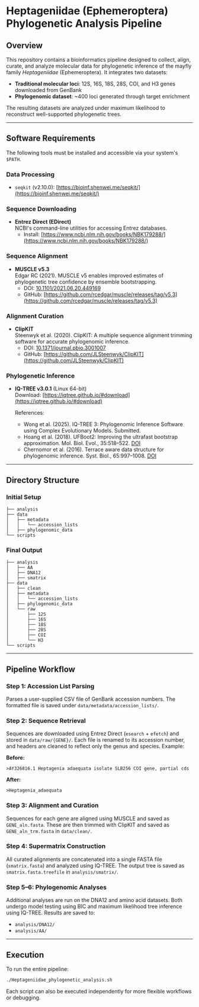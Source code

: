 # Heptageniidae (Ephemeroptera) Phylogenetic Analysis Pipeline

## Overview  
This repository contains a bioinformatics pipeline designed to collect, align, curate, and analyze molecular data for phylogenetic inference of the mayfly family *Heptageniidae* (Ephemeroptera). It integrates two datasets:

- **Traditional molecular loci**: 12S, 16S, 18S, 28S, COI, and H3 genes downloaded from GenBank  
- **Phylogenomic dataset**: ~400 loci generated through target enrichment

The resulting datasets are analyzed under maximum likelihood to reconstruct well-supported phylogenetic trees.

---

## Software Requirements  

The following tools must be installed and accessible via your system's `$PATH`.

### Data Processing  
- `seqkit` (v2.10.0): [https://bioinf.shenwei.me/seqkit/](https://bioinf.shenwei.me/seqkit/)

### Sequence Downloading
- **Entrez Direct (EDirect)**  
  NCBI's command-line utilities for accessing Entrez databases.  
  - Install: [https://www.ncbi.nlm.nih.gov/books/NBK179288/](https://www.ncbi.nlm.nih.gov/books/NBK179288/)


### Sequence Alignment  
- **MUSCLE v5.3**  
  Edgar RC (2021). MUSCLE v5 enables improved estimates of phylogenetic tree confidence by ensemble bootstrapping.  
  - DOI: [10.1101/2021.06.20.449169](https://doi.org/10.1101/2021.06.20.449169)  
  - GitHub: [https://github.com/rcedgar/muscle/releases/tag/v5.3](https://github.com/rcedgar/muscle/releases/tag/v5.3)

### Alignment Curation  
- **ClipKIT**  
  Steenwyk et al. (2020). ClipKIT: A multiple sequence alignment trimming software for accurate phylogenomic inference.  
  - DOI: [10.1371/journal.pbio.3001007](https://doi.org/10.1371/journal.pbio.3001007)  
  - GitHub: [https://github.com/JLSteenwyk/ClipKIT](https://github.com/JLSteenwyk/ClipKIT)

### Phylogenetic Inference  
- **IQ-TREE v3.0.1** (Linux 64-bit)  
  Download: [https://iqtree.github.io/#download](https://iqtree.github.io/#download)

  References:  
  - Wong et al. (2025). IQ-TREE 3: Phylogenomic Inference Software using Complex Evolutionary Models. Submitted.  
  - Hoang et al. (2018). UFBoot2: Improving the ultrafast bootstrap approximation. Mol. Biol. Evol., 35:518–522. [DOI](https://doi.org/10.1093/molbev/msx281)  
  - Chernomor et al. (2016). Terrace aware data structure for phylogenomic inference. Syst. Biol., 65:997–1008. [DOI](https://doi.org/10.1093/sysbio/syw037)

---

## Directory Structure  

### Initial Setup
```
├── analysis
├── data
│   ├── metadata
│   │   └── accession_lists
│   ├── phylogenomic_data
└── scripts
```

### Final Output
```
├── analysis
│   ├── AA
│   ├── DNA12
│   ├── smatrix
├── data
│   ├── clean
│   ├── metadata
│   │   └── accession_lists
│   ├── phylogenomic_data
│   └── raw
│       ├── 12S
│       ├── 16S
│       ├── 18S
│       ├── 28S
│       ├── COI
│       └── H3
└── scripts
```

---

## Pipeline Workflow  

### Step 1: Accession List Parsing  
Parses a user-supplied CSV file of GenBank accession numbers. The formatted file is saved under `data/metadata/accession_lists/`.

### Step 2: Sequence Retrieval  
Sequences are downloaded using Entrez Direct (`esearch` + `efetch`) and stored in `data/raw/{GENE}/`. Each file is renamed to its accession number, and headers are cleaned to reflect only the genus and species. Example:

**Before:**
```
>AY326816.1 Heptagenia adaequata isolate SLB256 COI gene, partial cds
```
**After:**
```
>Heptagenia_adaequata
```

### Step 3: Alignment and Curation  
Sequences for each gene are aligned using MUSCLE and saved as `GENE_aln.fasta`. These are then trimmed with ClipKIT and saved as `GENE_aln_trm.fasta` in `data/clean/`.

### Step 4: Supermatrix Construction  
All curated alignments are concatenated into a single FASTA file (`smatrix.fasta`) and analyzed using IQ-TREE. The output tree is saved as `smatrix.fasta.treefile` in `analysis/smatrix/`.

### Step 5–6: Phylogenomic Analyses  
Additional analyses are run on the DNA12 and amino acid datasets. Both undergo model testing using BIC and maximum likelihood tree inference using IQ-TREE. Results are saved to:

- `analysis/DNA12/`  
- `analysis/AA/`

---

## Execution  

To run the entire pipeline:
```bash
./Heptageniidae_phylogenetic_analysis.sh
```

Each script can also be executed independently for more flexible workflows or debugging.

